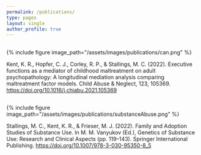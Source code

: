 ```yaml
---
permalink: /publications/
type: pages
layout: single
author_profile: true
---
```


##

{% include figure image_path="/assets/images/publications/can.png" %}

Kent, K. R., Hopfer, C. J., Corley, R. P., & Stallings, M. C. (2022). Executive functions as a mediator of childhood maltreatment on adult psychopathology: A longitudinal mediation analysis comparing maltreatment factor models. Child Abuse & Neglect, 123, 105369. https://doi.org/10.1016/j.chiabu.2021.105369

##

{% include figure image_path="/assets/images/publications/substanceAbuse.png" %}

Stallings, M. C., Kent, K. R., & Frieser, M. J. (2022). Family and Adoption Studies of Substance Use. In M. M. Vanyukov (Ed.), Genetics of Substance Use: Research and Clinical Aspects (pp. 119–143). Springer International Publishing. https://doi.org/10.1007/978-3-030-95350-8_5

